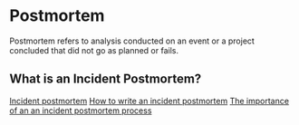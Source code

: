 # Postmortem

Postmortem refers to analysis conducted on an event or a project concluded that did not go as planned or fails.
## What is an Incident Postmortem?
[Incident postmortem](https://www.pagerduty.com/resources/learn/incident-postmortem)
[How to write an incident postmortem](https://sysadmincasts.com/episodes/20-how-to-write-an-incident-report-postmortem)
[The importance of an an incident postmortem process](https://www.atlassian.com/incident-management/postmortem)

